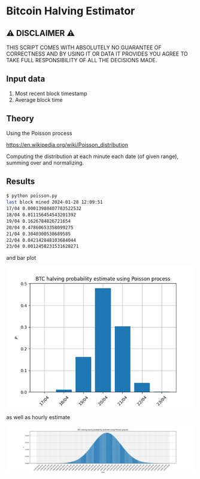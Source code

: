 # Bitcoin Halving Estimator

## ⚠️ DISCLAIMER ⚠️

THIS SCRIPT COMES WITH ABSOLUTELY NO GUARANTEE OF CORRECTNESS AND BY USING IT OR DATA IT PROVIDES YOU AGREE TO TAKE FULL RESPONSIBILITY OF ALL THE DECISIONS MADE.

## Input data

1. Most recent block timestamp
2. Average block time

## Theory

Using the Poisson process

https://en.wikipedia.org/wiki/Poisson_distribution

Computing the distribution at each minute each date (of given range), summing over and normalizing.

## Results

```sh
$ python poisson.py 
last block mined 2024-01-28 12:09:51
17/04 0.00013980407783522532
18/04 0.011156454543201392
19/04 0.1626784826721654
20/04 0.47860653358099275
21/04 0.3040300538689585
22/04 0.042142848103684044
23/04 0.0012458231531628271
```

and bar plot

![bar_plot](https://github.com/Blockfinance-ECO/bitcoin-halving-estimator/blob/master/res.png?raw=true)

as well as hourly estimate

![bar_plot_hourly](https://github.com/Blockfinance-ECO/bitcoin-halving-estimator/blob/master/res_hourly.png?raw=true)
